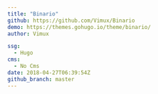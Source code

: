 ```yaml
---
title: "Binario"
github: https://github.com/Vimux/Binario
demo: https://themes.gohugo.io/theme/binario/
author: Vimux

ssg:
  - Hugo
cms:
  - No Cms
date: 2018-04-27T06:39:54Z
github_branch: master
---
```

